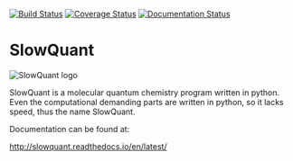 [![Build Status](https://travis-ci.com/erikkjellgren/SlowQuant.svg?branch=master)](https://travis-ci.com/erikkjellgren/SlowQuant)
[![Coverage Status](https://coveralls.io/repos/github/erikkjellgren/SlowQuant/badge.svg?branch=master)](https://coveralls.io/github/erikkjellgren/SlowQuant?branch=master)
[![Documentation Status](https://readthedocs.org/projects/slowquant/badge/?version=latest)](http://slowquant.readthedocs.io/en/latest/?badge=latest)

# SlowQuant

![SlowQuant logo](https://cloud.githubusercontent.com/assets/11976167/26658726/5e125b02-466c-11e7-8790-8412789fc9fb.jpg)

SlowQuant is a molecular quantum chemistry program written in python. Even the computational demanding parts are written in python, so it lacks speed, thus the name SlowQuant.

Documentation can be found at:

http://slowquant.readthedocs.io/en/latest/

